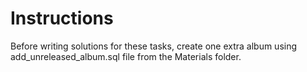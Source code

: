 # Instructions
Before writing solutions for these tasks, create one extra album using add_unreleased_album.sql
file from the Materials folder.